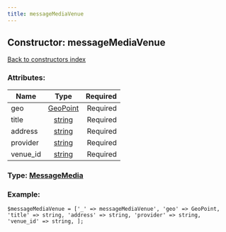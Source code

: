 ```yaml
---
title: messageMediaVenue
---
```

## Constructor: messageMediaVenue  
[Back to constructors index](index.md)



### Attributes:

| Name     |    Type       | Required |
|----------|:-------------:|---------:|
|geo|[GeoPoint](../types/GeoPoint.md) | Required|
|title|[string](../types/string.md) | Required|
|address|[string](../types/string.md) | Required|
|provider|[string](../types/string.md) | Required|
|venue\_id|[string](../types/string.md) | Required|



### Type: [MessageMedia](../types/MessageMedia.md)


### Example:

```
$messageMediaVenue = ['_' => messageMediaVenue', 'geo' => GeoPoint, 'title' => string, 'address' => string, 'provider' => string, 'venue_id' => string, ];
```